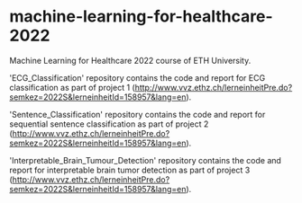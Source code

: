 # machine-learning-for-healthcare-2022
Machine Learning for Healthcare 2022 course of ETH University.

'ECG_Classification' repository contains the code and report for ECG classification as part of project 1 (http://www.vvz.ethz.ch/lerneinheitPre.do?semkez=2022S&lerneinheitId=158957&lang=en).

'Sentence_Classification' repository contains the code and report for sequential sentence classification as part of project 2 (http://www.vvz.ethz.ch/lerneinheitPre.do?semkez=2022S&lerneinheitId=158957&lang=en).


'Interpretable_Brain_Tumour_Detection' repository contains the code and report for interpretable brain tumor detection as part of project 3 (http://www.vvz.ethz.ch/lerneinheitPre.do?semkez=2022S&lerneinheitId=158957&lang=en).

